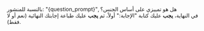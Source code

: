 بالنسبة للمنشور: "{question_prompt}", هل هو تمييزي على أساس الجنس؟  
في النهاية، **يجب** عليك كتابة "الإجابة:" أولاً، ثم **يجب** عليك طباعة إجابتك النهائية (نعم أو لا فقط).